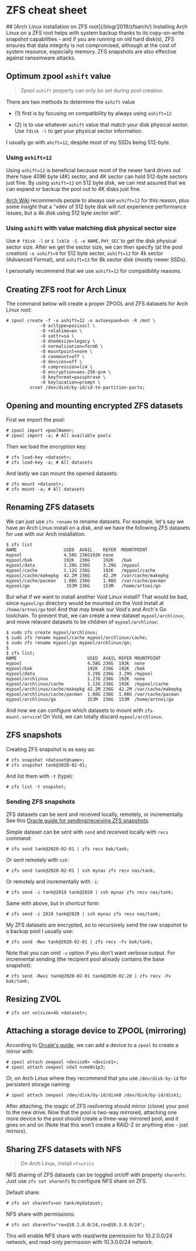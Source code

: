 <h1>ZFS cheat sheet</h1>
## [Arch Linux installation on ZFS root](/blog/2019/zfsarch/)
Installing Arch Linux on a ZFS root helps with system backup thanks to its copy-on-write snapshot capabilities - and if you are running on old hard disk(s), ZFS ensures that data integrity is not compromised, although at the cost of system resource, especially memory. ZFS snapshots are also effective against ransomware attacks.

## Optimum zpool `ashift` value

> Zpool `ashift` property can only be set during pool creation.

There are two methods to determine the `ashift` value

- (1) first is by focusing on compatibility by always using `ashift=12`

- (2) is to use whatever `ashift` value that match your disk physical sector. Use `fdisk -l` to get your physical sector information.

I usually go with `ahift=12`, despite most of my SSDs being 512-byte.

### Using `ashift=12`
Using `ashift=12` is beneficial because most of the newer hard drives out there have 4096 byte (4K) sector, and 4K sector can hold 512-byte sectors just fine. By using `ashift=12` on 512 byte disk, we can rest assured that we can expand or backup the pool out to 4K disks just fine.

[Arch Wiki](https://wiki.archlinux.org/index.php/ZFS#Advanced_Format_disks) recommends people to always use `ashift=12` for this reason, plus some insight that a "vdev of 512 byte disk will not experience performance issues, but a 4k disk using 512 byte sector will".

### Using `ashift` with value matching disk physical sector size
Use `# fdisk -l` or `$ lsblk -S -o NAME,PHY_SEC` to get the disk physical sector size. After we get the sector size, we can then specify (at the pool creation) `-o ashift=9` for 512 byte sector, `ashift=12` for 4k sector (Advanced Format), and `ashift=13` for 8k sector disk (mostly newer SSDs).

I personally recommend that we use `ashift=12` for compatibility reasons.

## Creating ZFS root for Arch Linux
The command below will create a proper ZPOOL and ZFS datasets for Arch Linux root:

    # zpool create -f -o ashift=12 -o autoexpand=on -R /mnt \
                 -O acltype=posixacl \
                 -O relatime=on \
                 -O xattr=sa \   
                 -O dnodesize=legacy \
                 -O normalization=formD \
                 -O mountpoint=none \
                 -O canmount=off \   
                 -O devices=off \  
                 -O compression=lz4 \    
                 -O encryption=aes-256-gcm \
                 -O keyformat=passphrase \
                 -O keylocation=prompt \
             zroot /dev/disk/by-id/id-to-partition-partx;

## Opening and mounting encrypted ZFS datasets
First we import the pool:

    # zpool import <poolName>;
    # zpool import -a; # All available pools

Then we load the encryption key:

    # zfs load-key <dataset>;
    # zfs load-key -a; # All datasets

And lastly we can mount the opened datasets:

    # zfs mount <dataset>;
    # zfs mount -a; # All datasets

## Renaming ZFS datasets
We can just use `zfs rename` to rename datasets. For example, let's say we have an Arch Linux install on a disk, and we have the following ZFS datasets for use with our Arch installation.

    $ zfs list
    NAME                  USED  AVAIL    REFER  MOUNTPOINT
    mypool                4.58G 236G192K none
    mypool/bak            192K  236G     192K   /bak
    mypool/data           3.29G 236G     3.29G  /mypool
    mypool/cache          1.12G 236G     192K   /mypool/cache
    mypool/cache/makepkg  42.2M 236G     42.2M  /var/cache/makepkg
    mypool/cache/pacman   1.08G 236G     1.08G  /var/cache/pacman
    mypool/go              153M 236G     153M   /home/artnoi/go

But what if we want to install another Void Linux install? That would be bad, since `mypool/go` directory would be mounted on the Void install at `/home/artnoi/go` too! And that may break our Void's and Arch's Go toolchain. To prevent that, we can create a new dataset `mypool/archlinux`, and move relavant datasets to be children of `mypool/archlinux`:

    $ sudo zfs create mypool/archlinux;
	$ sudo zfs rename mypool/cache mypool/archlinux/cache;
	$ sudo zfs rename mypool/go mypool/archlinux/go;
	$
	$ zfs list;
    NAME                           USED  AVAIL REFER MOUNTPOINT
    mypool                         4.58G 236G  192K  none
    mypool/bak                     192K  236G  192K  /bak
    mypool/data                    3.29G 236G  3.29G /mypool
    mypool/archlinux               1.27G 236G  192K  none
    mypool/archlinux/cache         1.12G 236G  192K  /mypool/cache
    mypool/archlinux/cache/makepkg 42.2M 236G  42.2M /var/cache/makepkg
    mypool/archlinux/cache/pacman  1.08G 236G  1.08G /var/cache/pacman
    mypool/archlinux/go            153M  236G  153M  /home/artnoi/go

And now we can configure which datasets to mount with `zfs-mount.service`! On Void, we can totally discard `mypool/archlinux`.

## ZFS snapshots
Creating ZFS snapshot is as easy as:

    # zfs snapshot <dataset@name>;
	# zfs snapshot tank@2020-02-01;

And list them with `-t` (type):

    # zfs list -t snapshot;

### Sending ZFS snapshots
ZFS datasets can be sent and received locally, remotely, or incrementally. See this [Oracle guide for sending/receiving ZFS snapshots](https://docs.oracle.com/cd/E18752_01/html/819-5461/gbchx.html).

Simple dataset can be sent with `send` and received locally with `recv` command:

    # zfs send tank@2020-02-01 | zfs recv bak/tank;

Or sent remotely with `ssh`:

    # zfs send tank@2020-02-01 | ssh mynas zfs recv nas/tank;

Or remotely and incrementally with `-i`:

    # zfs send -i tank@2019 tank@2020 | ssh mynas zfs recv nas/tank;

Same with above, but in *shortcut* form:

    # zfs send -i 2019 tank@2020 | ssh mynas zfs recv nas/tank;

My ZFS datasets are encrypted, so to recursively send the raw snapshot to a backup pool I usually use:

    # zfs send -Rwv tank@2020-02-01 | zfs recv -Fv bak/tank;

Note that you can omit `-v` option if you don't want verbose output.
For incremental sending (the recipient pool already contains the base
snapshot):

    # zfs send -Rwvi tank@2020-02-01 tank@2020-02-20 | zfs recv -Fv bak/tank;

## Resizing ZVOL

    # zfs set volsize=4G <dataset>;

## Attaching a storage device to ZPOOL (mirroring)
According to [Orcale's
guide](https://docs.oracle.com/cd/E19253-01/819-5461/gazgw/index.html),
we can add a device to a `zpool` to create a mirror with:

    # zpool attach zeepool <device0> <device1>;
    # zpool attach zeepool sda3 nvme0n1p3;

Or, on Arch Linux where they recommend that you use `/dev/disk-by-id` for persistent storage naming:

    # zpool attach zeepool /dev/disk/by-id/disk0 /dev/disk/by-id/disk1;

After attaching, the magic of ZFS resilvering should mirror (clone) your pool to the new drive. Now that the pool is two-way mirrored, attaching one more device to the pool should create a three-way mirrored pool, and it goes on and on (Note that this won't create a RAID-Z or anything else - just mirrors).

## Sharing ZFS datasets with NFS
> On Arch Linux, install `nfsutils`

NFS sharing of ZFS datasets can be toggled on/off with property `sharenfs`. Just use `zfs set sharenfs` to configure NFS share on ZFS.

Default share:

    # zfs set sharenfs=on tank/mydataset;

NFS share with permissions:

    # zfs set sharenfs="rw=@10.2.0.0/24,ro=@10.3.0.0/24";

This will enable NFS share with read/write permission for 10.2.0.0/24 network, and read-only permission with 10.3.0.0/24 network.
